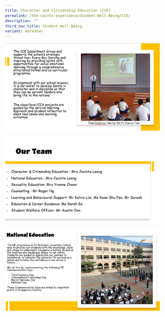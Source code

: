```yaml
---
title: Character and Citizenship Education (CCE)
permalink: /the-saints-experience/Student-Well-Being/CCE/
description: ""
third_nav_title: Student Well Being
variant: markdown
---
```

![](/images/CCE/CCE1.png)

![](/images/Saints%20Experience%20Page/CCE/Our_Team.png)

![](/images/CCE/CCE3.png)